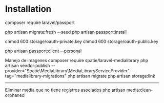 
# Installation

composer require laravel/passport

php artisan migrate:fresh --seed
php artisan passport:install

chmod 600 storage/oauth-private.key
chmod 600 storage/oauth-public.key

php artisan passport:client --personal


Manejo de imagenes
composer require spatie/laravel-medialibrary
php artisan vendor:publish --provider="Spatie\MediaLibrary\MediaLibraryServiceProvider" --tag="medialibrary-migrations"
php artisan migrate
php artisan storage:link



----
Eliminar media que no tiene registros asociados
php artisan media:clean-orphaned